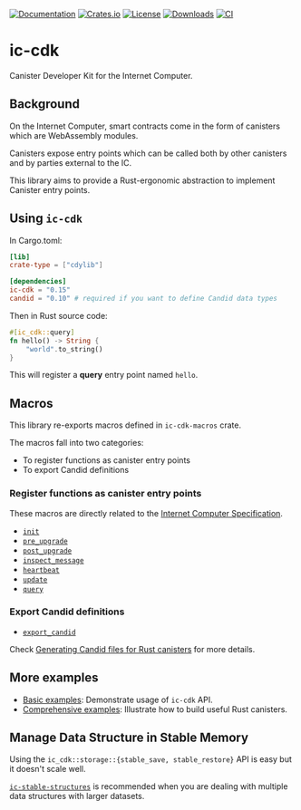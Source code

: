 [![Documentation](https://docs.rs/ic-cdk/badge.svg)](https://docs.rs/ic-cdk/)
[![Crates.io](https://img.shields.io/crates/v/ic-cdk.svg)](https://crates.io/crates/ic-cdk)
[![License](https://img.shields.io/crates/l/ic-cdk.svg)](https://github.com/dfinity/cdk-rs/blob/main/src/ic-cdk/LICENSE)
[![Downloads](https://img.shields.io/crates/d/ic-cdk.svg)](https://crates.io/crates/ic-cdk)
[![CI](https://github.com/dfinity/cdk-rs/actions/workflows/ci.yml/badge.svg)](https://github.com/dfinity/cdk-rs/actions/workflows/ci.yml)

# ic-cdk

Canister Developer Kit for the Internet Computer.

## Background

On the Internet Computer, smart contracts come in the form of canisters which are WebAssembly modules.

Canisters expose entry points which can be called both by other canisters and by parties external to the IC.

This library aims to provide a Rust-ergonomic abstraction to implement Canister entry points.

## Using `ic-cdk`

In Cargo.toml:

```toml
[lib]
crate-type = ["cdylib"]

[dependencies]
ic-cdk = "0.15"
candid = "0.10" # required if you want to define Candid data types
```

Then in Rust source code:

```rust
#[ic_cdk::query]
fn hello() -> String {
    "world".to_string()
}
```

This will register a **query** entry point named `hello`.

## Macros

This library re-exports macros defined in `ic-cdk-macros` crate.

The macros fall into two categories:

* To register functions as canister entry points
* To export Candid definitions

### Register functions as canister entry points

These macros are directly related to the [Internet Computer Specification](https://internetcomputer.org/docs/current/references/ic-interface-spec#entry-points).

* [`init`](https://docs.rs/ic-cdk/latest/ic_cdk/attr.init.html)
* [`pre_upgrade`](https://docs.rs/ic-cdk/latest/ic_cdk/attr.pre_upgrade.html)
* [`post_upgrade`](https://docs.rs/ic-cdk/latest/ic_cdk/attr.post_upgrade.html)
* [`inspect_message`](https://docs.rs/ic-cdk/latest/ic_cdk/attr.inspect_message.html)
* [`heartbeat`](https://docs.rs/ic-cdk/latest/ic_cdk/attr.heartbeat.html)
* [`update`](https://docs.rs/ic-cdk/latest/ic_cdk/attr.update.html)
* [`query`](https://docs.rs/ic-cdk/latest/ic_cdk/attr.query.html)

### Export Candid definitions

* [`export_candid`](https://docs.rs/ic-cdk/latest/ic_cdk/macro.export_candid.html)

Check [Generating Candid files for Rust canisters](https://internetcomputer.org/docs/current/developer-docs/backend/candid/generating-candid/) for more details.

## More examples

* [Basic examples](https://github.com/dfinity/cdk-rs/tree/main/examples): Demonstrate usage of `ic-cdk` API.
* [Comprehensive examples](https://github.com/dfinity/examples/tree/master/rust): Illustrate how to build useful Rust canisters.

## Manage Data Structure in Stable Memory

Using the `ic_cdk::storage::{stable_save, stable_restore}` API is easy but it doesn't scale well.

[`ic-stable-structures`](https://crates.io/crates/ic-stable-structures) is recommended when you are dealing with multiple data structures with larger datasets.
